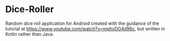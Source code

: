 # Dice-Roller
Random dice roll application for Android created with the guidance of the tutorial at https://www.youtube.com/watch?v=mphvDG4d96c, but written in Kotlin rather than Java.
